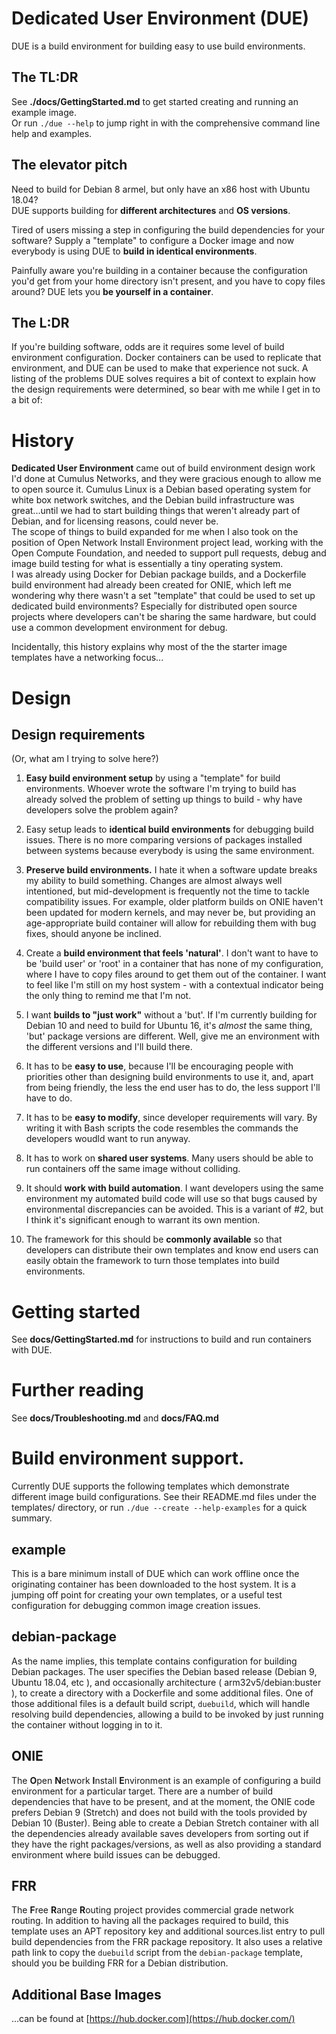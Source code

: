 # Dedicated User Environment (DUE)

DUE is a build environment for building easy to use build environments.

## The TL:DR
See **./docs/GettingStarted.md** to get started creating and running an example image.  
Or run `./due --help`
to jump right in with the comprehensive command line help and examples.


## The elevator pitch
Need to build for Debian 8 armel, but only have an x86 host with Ubuntu 18.04?  
DUE supports building for **different architectures** and **OS versions**.

Tired of users missing a step in configuring the build dependencies for your software?
Supply a "template" to configure a Docker image and now everybody is using DUE
to **build in identical environments**.

Painfully aware you're building in a container because the configuration
you'd get from your home directory isn't present, and you have to copy files around?
DUE lets you **be yourself in a container**.


## The L:DR
If you're building software, odds are it requires some level of build environment configuration.
Docker containers can be used to replicate that environment, and DUE can be used to make
that experience not suck. A listing of the problems DUE solves requires a bit of context
to explain how the design requirements were determined, so bear with me while I get in to
a bit of:

# History
**Dedicated User Environment** came out of build environment design work I'd done at Cumulus Networks,
and they were gracious enough to allow me to open source it. Cumulus Linux is a Debian based operating
system for white box network switches, and the Debian build infrastructure was great...until we had to
start building things that weren't already part of Debian, and for licensing reasons, could never be.  
The scope of things to build expanded for me when I also took on the position of  Open Network Install Environment
project lead, working with the Open Compute Foundation, and needed to support pull requests, debug 
and image build testing for what is essentially a tiny operating system.  
I was already using Docker for Debian package builds, and a Dockerfile build environment had already been created for ONIE,
which left me wondering why there wasn't a set "template" that could be used to set up dedicated build environments?
Especially for distributed  open source projects where developers can't be sharing the same hardware,
but could use a common development environment for debug.

Incidentally, this history explains why most of the the starter image templates have a networking focus...  

# Design

## Design requirements
(Or, what am I trying to solve here?)

1. **Easy build environment setup** by using a "template" for build environments.
Whoever wrote the software I'm trying to build has already solved the
problem of setting up things to build - why have developers solve the problem again?

2. Easy setup leads to **identical build environments** for debugging build issues.
There is no more comparing versions of packages installed between systems because everybody is using the same environment.

3.  **Preserve build environments.** I hate it when a software update breaks my ability to build something.
Changes are almost always well intentioned, but mid-development is frequently not the time to tackle compatibility issues.
For example, older platform builds on ONIE haven't been updated for modern kernels, and may never be,
but providing an age-appropriate build container will allow for rebuilding them with bug fixes, should anyone be inclined.

4.  Create a **build environment that feels 'natural'**. I don't want to have to be 'build user' or 'root' in a
container that has none of my configuration, where I have to copy files around to get them out of the container.
I want to feel like I'm still on my host system - with a contextual indicator being the only thing to remind me
that I'm not.

5.  I want **builds to "just work"** without a 'but'. If I'm currently building for Debian 10 and need to build for
Ubuntu 16, it's _almost_ the same thing, 'but' package versions are different.
Well, give me an environment with the different versions and I'll build there.

6.  It has to be **easy to use**, because I'll be encouraging people with priorities other than designing build
environments to use it, and, apart from being friendly, the less the end user has to do, the less support I'll have to do.

7.  It has to be **easy to modify**, since developer requirements will vary. By writing it with Bash scripts the code
resembles the commands the developers woudld want to run anyway.

8.  It has to work on **shared user systems**. Many users should be able to run containers off the same image without colliding.

9.  It should **work with build automation**. I want developers using the same environment my automated build code
will use so that bugs caused by environmental discrepancies can be avoided.
This is a variant of #2, but I think it's significant enough to warrant its own mention.

10.  The framework for this should be **commonly available** so that developers can distribute their own templates and know end users
can easily obtain the framework to turn those templates into build environments.

# Getting started
See  **docs/GettingStarted.md** for instructions to build and run containers with DUE.

# Further reading
See **docs/Troubleshooting.md** and **docs/FAQ.md**

# Build environment support.

Currently DUE supports the following templates which demonstrate different image build configurations.
See their README.md files under the templates/ directory, or run `./due --create --help-examples` for a quick summary.

## example

This is a bare minimum install of DUE which can work offline once the originating container
has been downloaded to the host system. It is a jumping off point for creating your own
templates, or a useful test configuration for debugging common image creation issues.

## debian-package

As the name implies, this template contains configuration for building Debian packages.
The user specifies the Debian based release (Debian 9, Ubuntu 18.04, etc ),
and occasionally architecture ( arm32v5/debian:buster ), to create a directory with a Dockerfile and some additional files.
One of those additional files is a default build script, `duebuild`, which will handle resolving build dependencies,
allowing a build to be invoked by just running the container without logging in to it.

## ONIE

The **O**pen **N**etwork **I**nstall **E**nvironment is an example of configuring a build environment for a
particular target.  There are a number of build dependencies that have to be present,
and at the moment, the ONIE code prefers Debian 9 (Stretch) and does not build with
the tools provided by Debian 10 (Buster). 
Being able to create a Debian Stretch container with all the dependencies already
available saves developers from sorting out if they have the right packages/versions,
as well as also providing a standard environment where build issues can be debugged.

## FRR

The **F**ree **R**ange **R**outing project provides commercial grade network routing.
In addition to having all the packages required to build, this template uses
an APT repository key and additional sources.list entry to pull build dependencies
from the FRR package repository. It also uses a relative path link to copy the `duebuild` script
from the `debian-package` template, should you be building FRR for a Debian distribution.

## Additional Base Images
...can be found at [https://hub.docker.com](https://hub.docker.com/)

